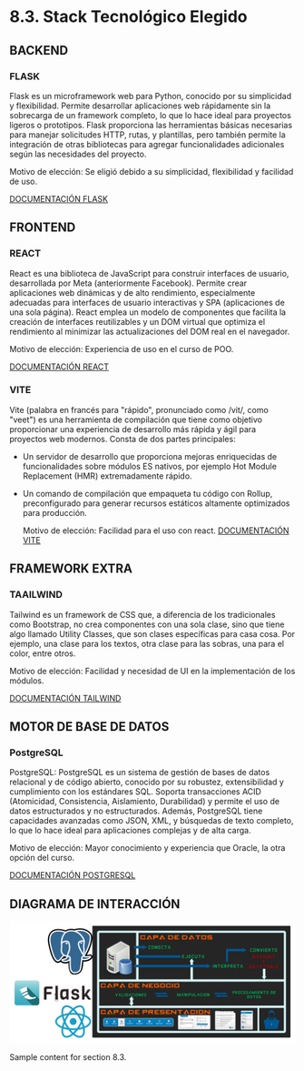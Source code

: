 # 8.3. Stack Tecnológico Elegido
## BACKEND
### FLASK
  Flask es un microframework web para Python, conocido por su simplicidad y flexibilidad. Permite desarrollar aplicaciones web rápidamente sin la sobrecarga de un framework completo, lo que lo hace ideal para proyectos ligeros o prototipos. Flask proporciona las herramientas básicas necesarias para manejar solicitudes HTTP, rutas, y plantillas, pero también permite la integración de otras bibliotecas para agregar funcionalidades adicionales según las necesidades del proyecto.

  Motivo de elección: Se eligió debido a su simplicidad, flexibilidad y facilidad de uso.

[DOCUMENTACIÓN FLASK](https://flask-es.readthedocs.io/)
## FRONTEND
### REACT
  React es una biblioteca de JavaScript para construir interfaces de usuario, desarrollada por Meta (anteriormente Facebook). Permite crear aplicaciones web dinámicas y de alto rendimiento, especialmente adecuadas para interfaces de usuario interactivas y SPA (aplicaciones de una sola página). React emplea un modelo de componentes que facilita la creación de interfaces reutilizables y un DOM virtual que optimiza el rendimiento al minimizar las actualizaciones del DOM real en el navegador.

  Motivo de elección: Experiencia de uso en el curso de POO.

  [DOCUMENTACIÓN REACT](https://es.react.dev/learn)
### VITE
Vite (palabra en francés para "rápido", pronunciado como /vit/, como "veet") es una herramienta de compilación que tiene como objetivo proporcionar una experiencia de desarrollo más rápida y ágil para proyectos web modernos. Consta de dos partes principales:

- Un servidor de desarrollo que proporciona mejoras enriquecidas de funcionalidades sobre módulos ES nativos, por ejemplo Hot Module Replacement (HMR) extremadamente rápido.

- Un comando de compilación que empaqueta tu código con Rollup, preconfigurado para generar recursos estáticos altamente optimizados para producción.
  
  Motivo de elección: Facilidad para el uso con react.
  [DOCUMENTACIÓN VITE](https://es.vite.dev/guide/)
  
## FRAMEWORK EXTRA
### TAAILWIND
Tailwind es un framework de CSS que, a diferencia de los tradicionales como Bootstrap, no crea componentes con una sola clase, sino que tiene algo llamado Utility Classes, que son clases específicas para casa cosa. Por ejemplo, una clase para los textos, otra clase para las sobras, una para el color, entre otros. 

  Motivo de elección: Facilidad y necesidad de UI en la implementación de los módulos.
  
[DOCUMENTACIÓN TAILWIND](https://tailwindcss.com/docs/guides/create-react-app)

## MOTOR DE BASE DE DATOS
### PostgreSQL
  PostgreSQL: PostgreSQL es un sistema de gestión de bases de datos relacional y de código abierto, conocido por su robustez, extensibilidad y cumplimiento con los estándares SQL. Soporta transacciones ACID (Atomicidad, Consistencia, Aislamiento, Durabilidad) y permite el uso de datos estructurados y no estructurados. Además, PostgreSQL tiene capacidades avanzadas como JSON, XML, y búsquedas de texto completo, lo que lo hace ideal para aplicaciones complejas y de alta carga.

  Motivo de elección: Mayor conocimiento y experiencia que Oracle, la otra opción del curso.
 
[DOCUMENTACIÓN POSTGRESQL](https://www.postgresql.org/docs/)

## DIAGRAMA DE INTERACCIÓN
![Interaccion tres capas](../8.3/Interaccion_tres_capas.png)

Sample content for section 8.3.
